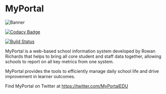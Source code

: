 # MyPortal

![Banner](http://drive.google.com/uc?export=view&id=1s_maLhp-w-1BIFOsxDI2S6Rxch75SlVA)

[![Codacy Badge](https://api.codacy.com/project/badge/Grade/bd6f737bead2482f86dc5a787524cf26)](https://app.codacy.com/app/rrichards.63170/MyPortal?utm_source=github.com&utm_medium=referral&utm_content=RRichards63170/MyPortal&utm_campaign=Badge_Grade_Settings)

[![Build Status](https://dev.azure.com/Harrods-School/MyPortal/_apis/build/status/RRichards63170.MyPortal?branchName=master)](https://dev.azure.com/11RichR1/MyPortal/_build/latest?definitionId=5?branchName=master)

MyPortal is a web-based school information system developed by Rowan Richards that helps to bring all core student and staff data together, allowing schools to report on all key metrics from one system.

MyPortal provides the tools to efficiently manage daily school life and drive improvement in learner outcomes.

Find MyPortal on Twitter at https://twitter.com/MyPortalEDU
